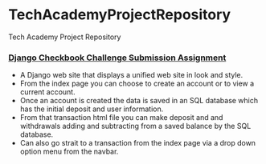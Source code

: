 # TechAcademyProjectRepository
 Tech Academy Project Repository
 
 ### [Django Checkbook Challenge Submission Assignment](https://github.com/Kelinz74/TechAcademyProjectRepository/blob/main/CheckbookChallenge.zip)
 - A Django web site that displays a unified web site in look and style.
 - From the index page you can choose to create an account or to view a current account.
 - Once an account is created the data is saved in an SQL database which has the initial deposit and user information.
 - From that transaction html file you can make deposit and and withdrawals adding and subtracting from a saved balance by the SQL database.
 - Can also go strait to a transaction from the index page via a drop down option menu from the navbar.
